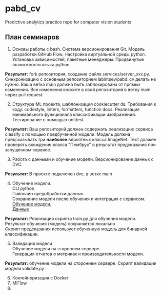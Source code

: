 # pabd_cv
Predictive analytics practice repo for computer vision students

## План семинаров

1. Основы работы с bash. 
Система версионирования Git.
Модель разработки GitHub Flow. 
Настройка виртуальной среды python. 
Установка зависимостей, пакетные менеджеры. 
Продвинутые возможности языка python.  

**Результат:** fork репозитория, создание файла services/server_xxx.py.  
Синхронизацию с основным репозиторием labintsev/pabd_cv делать не нужно.
Ваша ветка main должна быть заблокирована от прямых изменения. 
Все изменения вносите в свой репозиторий в ветку main через pull request. 

2. Структура ML проекта, шаблонизация cookiecutter ds. 
Требования к коду: codestyle, linters, formatters, function docs. 
Реализация минимального функционала классификации изображений. 
Тестирование с помощью unittest. 

**Результат:**  Ваш репозиторий должен содержать реализацию сервиса classify с помощью предбученной модели.
Модель должна предсказывать три **наиболее** вероятных класса ImageNet.
Тест должен проверять вхождение класса "Пембрук" в результат предсказания при запущенном сервисе.  


3. Работа с данными и обучение модели. 
Версионирование данных с DVC.  

**Результат:** 
В проекте подключен dvc, в ветке main  . 

4. Обучение модели.  
CLI python.  
Пайплайн предобработки данных.  
Сохранение модели после обучения и интеграция с сервисом.  
[Обучение модели.](https://keras.io/examples/vision/image_classification_from_scratch/)  
[Данные](https://drive.google.com/file/d/1PW9uFmww8G9-BwVFwnTitdTFCusx4OuU/view?usp=sharing)

**Результат:** 
Реализация скрипта train.py для обучения модели.  
Результат обучения (модель) сохраняется локально.  
Скрипт предсказания использует обученную модель для бинарной классификации.

5. Валидация модели  
Обучение модели на стороннем сервере.  
Генерация отчетов о метриках и производительности модели.    

**Результат:** обучение модели на стороннем сервере. 
Скрипт валидации модели validate.py

6. Контейнеризация с Docker
7. MlFlow
8. 
